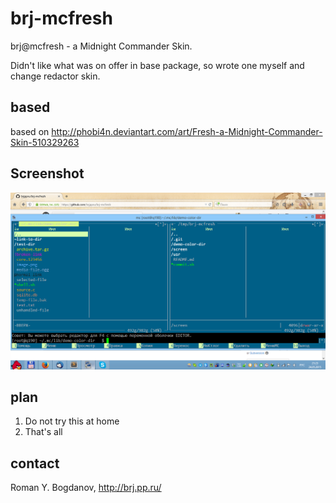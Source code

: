 # brj-mcfresh
brj@mcfresh - a Midnight Commander Skin.

Didn't like what was on offer in base package,
so wrote one myself and change redactor skin.

## based ##
based on http://phobi4n.deviantart.com/art/Fresh-a-Midnight-Commander-Skin-510329263

## Screenshot
![Midnight Commander brj fresh](brj-mc-fresh.png)

## plan
1. Do not try this at home
2. That's all

## contact
Roman Y. Bogdanov, http://brj.pp.ru/
